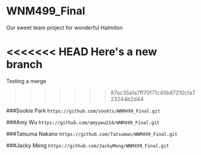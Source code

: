 # WNM499_Final
Our sweet team project for wonderful Halmiton

<<<<<<< HEAD
Here's a new branch
=======
Testing a merge

>>>>>>> 87ac35a1a7ff70f71c45b87210cfa723244b2d44


###Sookie Park 
`https://github.com/sookts/WNM499_Final.git`


###Amy Wu 
`https://github.com/amyywu214/WNM499_Final.git`


###Tatsuma Nakano
`https://github.com/Tatsuman/WNM499_Final.git`


###Jacky Meng 
`https://github.com/JackyMeng/WNM499_Final.git`
